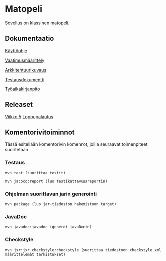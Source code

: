 # Matopeli

Sovellus on klassinen matopeli.

## Dokumentaatio

[Käyttöohje](https://github.com/AnnaKuokkanen/ot-harjoitustyo/blob/master/SnakeGame/dokumentaatio/kayttoohje.md)

[Vaatimusmäärittely](https://github.com/AnnaKuokkanen/ot-harjoitustyo/blob/master/SnakeGame/dokumentaatio/Vaatimusm%C3%A4%C3%A4rittely.md)

[Arkkitehtuurikuvaus](https://github.com/AnnaKuokkanen/ot-harjoitustyo/blob/master/SnakeGame/dokumentaatio/arkkitehtuuri.md)

[Testausdokumentti](https://github.com/AnnaKuokkanen/ot-harjoitustyo/blob/master/SnakeGame/dokumentaatio/testaus.md)

[Työaikakirjanpito](https://github.com/AnnaKuokkanen/ot-harjoitustyo/blob/master/SnakeGame/dokumentaatio/tyotunnit.md)

## Releaset
[Viikko 5](https://github.com/AnnaKuokkanen/ot-harjoitustyo/releases/tag/viikko5) 
[Loppupalautus](https://github.com/AnnaKuokkanen/SnakeGame/releases/tag/loppupalautus)

## Komentorivitoiminnot

Tässä esitellään komentorivin komennot, joilla seuraavat toimenpiteet suoritetaan

### Testaus

`mvn test (suorittaa testit)`

`mvn jacoco:report (luo testikattavuusraportin)`

### Ohjelman suorittavan jarin generointi

`mvn package (luo jar-tiedoston hakemistoon target)`

### JavaDoc

`mvn javadoc:javadoc (generoi javaDocin)`

### Checkstyle

`mvn jxr:jxr checkstyle:checkstyle (suorittaa tiedostoon checkstyle.xml määrittelemät tarkistukset)`

